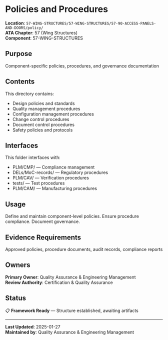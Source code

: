 # Policies and Procedures

**Location**: `57-WING-STRUCTURES/57-WING-STRUCTURES/57-90-ACCESS-PANELS-AND-DOORS/policy/`  
**ATA Chapter**: 57 (Wing Structures)  
**Component**: 57-WING-STRUCTURES

## Purpose

Component-specific policies, procedures, and governance documentation

## Contents

This directory contains:

- Design policies and standards
- Quality management procedures
- Configuration management procedures
- Change control procedures
- Document control procedures
- Safety policies and protocols

## Interfaces

This folder interfaces with:

- PLM/CMP/ — Compliance management
- DELs/MoC-records/ — Regulatory procedures
- PLM/CAV/ — Verification procedures
- tests/ — Test procedures
- PLM/CAM/ — Manufacturing procedures

## Usage

Define and maintain component-level policies. Ensure procedure compliance. Document governance.

## Evidence Requirements

Approved policies, procedure documents, audit records, compliance reports

## Owners

**Primary Owner**: Quality Assurance & Engineering Management  
**Review Authority**: Certification & Quality Assurance

## Status

📋 **Framework Ready** — Structure established, awaiting artifacts

---

**Last Updated**: 2025-01-27  
**Maintained by**: Quality Assurance & Engineering Management
